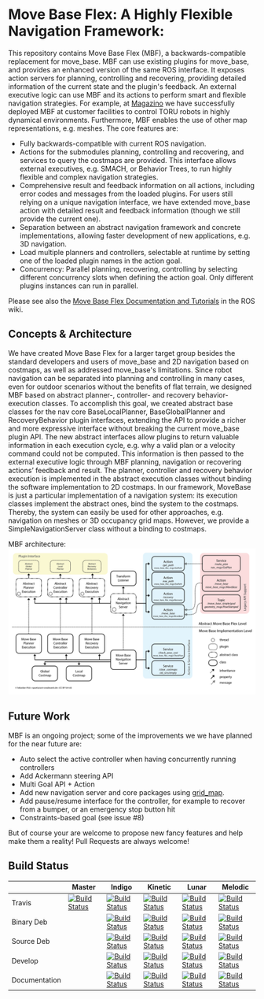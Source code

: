 # Move Base Flex: A Highly Flexible Navigation Framework:

This repository contains Move Base Flex (MBF), a backwards-compatible replacement for move_base. MBF can use existing plugins for move_base, and provides an enhanced version of the same ROS interface. It exposes action servers for planning, controlling and recovering, providing detailed information of the current state and the plugin's feedback. An external executive logic can use MBF and its actions to perform smart and flexible navigation strategies. For example, at [Magazino](https://www.magazino.eu/?lang=en) we have successfully deployed MBF at customer facilities to control TORU robots in highly dynamical environments. Furthermore, MBF enables the use of other map representations, e.g. meshes. The core features are:
 
* Fully backwards-compatible with current ROS navigation.
* Actions for the submodules planning, controlling and recovering, and services to query the costmaps are provided. This interface allows external executives, e.g. SMACH, or Behavior Trees, to run highly flexible and complex navigation strategies.
* Comprehensive result and feedback information on all actions, including error codes and messages from the loaded plugins. For users still relying on a unique navigation interface, we have extended move_base action with detailed result and feedback information (though we still provide the current one).
* Separation between an abstract navigation framework and concrete implementations, allowing faster development of new applications, e.g. 3D navigation.
* Load multiple planners and controllers, selectable at runtime by setting one of the loaded plugin names in the action goal. 
* Concurrency: Parallel planning, recovering, controlling by selecting different concurrency slots when defining the action goal. Only different plugins instances can run in parallel.

Please see also the [Move Base Flex Documentation and Tutorials](https://wiki.ros.org/move_base_flex) in the ROS wiki.

## Concepts & Architecture

We have created Move Base Flex for a larger target group besides the standard developers and users of move_base and 2D navigation based on costmaps, as well as addressed move_base's limitations. Since robot navigation can be separated into planning and controlling in many cases, even for outdoor scenarios without the benefits of flat terrain, we designed MBF based on abstract planner-, controller- and recovery behavior-execution classes. To accomplish this goal, we created abstract base classes for the nav core BaseLocalPlanner, BaseGlobalPlanner and RecoveryBehavior plugin interfaces, extending the API to provide a richer and more expressive interface without breaking the current move_base plugin API. The new abstract interfaces allow plugins to return valuable information in each execution cycle, e.g. why a valid plan or a velocity command could not be computed. This information is then passed to the external executive logic through MBF planning, navigation or recovering actions’ feedback and result. The planner, controller and recovery behavior execution is implemented in the abstract execution classes without binding the software implementation to 2D costmaps. In our framework, MoveBase is just a particular implementation of a navigation system: its execution classes implement the abstract ones, bind the system to the costmaps. Thereby, the system can easily be used for other approaches, e.g. navigation on meshes or 3D occupancy grid maps. However, we provide a SimpleNavigationServer class without a binding to costmaps.

MBF architecture:
![MBF architecture](doc/images/move_base_flex.png)

## Future Work
MBF is an ongoing project; some of the improvements we we have planned for the near future are:

* Auto select the active controller when having concurrently running controllers
* Add Ackermann steering API
* Multi Goal API + Action
* Add new navigation server and core packages using [grid_map](https://wiki.ros.org/grid_map).
* Add pause/resume interface for the controller, for example to recover from a bumper, or an emergency stop button hit
* Constraints-based goal (see issue #8)

But of course your are welcome to propose new fancy features and help make them a reality! Pull Requests are always welcome!

## Build Status

|        | Master | Indigo | Kinetic | Lunar | Melodic |
|--------|--------|--------|---------|-------|---------|
| Travis | [![Build Status](https://api.travis-ci.com/magazino/move_base_flex.svg?branch=master)](https://travis-ci.com/magazino/move_base_flex) | [![Build Status](https://api.travis-ci.com/magazino/move_base_flex.svg?branch=indigo)](https://travis-ci.com/magazino/move_base_flex) | [![Build Status](https://api.travis-ci.com/magazino/move_base_flex.svg?branch=kinetic)](https://travis-ci.com/magazino/move_base_flex) | [![Build Status](https://api.travis-ci.com/magazino/move_base_flex.svg?branch=lunar)](https://travis-ci.com/magazino/move_base_flex) | [![Build Status](https://api.travis-ci.com/magazino/move_base_flex.svg?branch=melodic)](https://travis-ci.com/magazino/move_base_flex) |
| Binary Deb | | [![Build Status](http://build.ros.org/buildStatus/icon?job=Ibin_uT64__move_base_flex__ubuntu_trusty_amd64__binary)](http://build.ros.org/job/Ibin_uT64__move_base_flex__ubuntu_trusty_amd64__binary/) | [![Build Status](http://build.ros.org/buildStatus/icon?job=Kbin_uX64__move_base_flex__ubuntu_xenial_amd64__binary)](http://build.ros.org/job/Kbin_uX64__move_base_flex__ubuntu_xenial_amd64__binary/) | [![Build Status](http://build.ros.org/buildStatus/icon?job=Lbin_uX64__move_base_flex__ubuntu_xenial_amd64__binary)](http://build.ros.org/job/Lbin_uX64__move_base_flex__ubuntu_xenial_amd64__binary/) | [![Build Status](http://build.ros.org/buildStatus/icon?job=Mbin_uB64__move_base_flex__ubuntu_bionic_amd64__binary)](http://build.ros.org/job/Mbin_uB64__move_base_flex__ubuntu_bionic_amd64__binary) |
| Source Deb | | [![Build Status](http://build.ros.org/buildStatus/icon?job=Isrc_uT__move_base_flex__ubuntu_trusty__source)](http://build.ros.org/job/Isrc_uT__move_base_flex__ubuntu_trusty__source/) | [![Build Status](http://build.ros.org/buildStatus/icon?job=Ksrc_uX__move_base_flex__ubuntu_xenial__source)](http://build.ros.org/job/Ksrc_uX__move_base_flex__ubuntu_xenial__source/) | [![Build Status](http://build.ros.org/buildStatus/icon?job=Lsrc_uX__move_base_flex__ubuntu_xenial__source)](http://build.ros.org/job/Lsrc_uX__move_base_flex__ubuntu_xenial__source/) | [![Build Status](http://build.ros.org/buildStatus/icon?job=Msrc_uB__move_base_flex__ubuntu_bionic__source)](http://build.ros.org/job/Msrc_uB__move_base_flex__ubuntu_bionic__source/) |
| Develop | | [![Build Status](http://build.ros.org/buildStatus/icon?job=Idev__move_base_flex__ubuntu_trusty_amd64)](http://build.ros.org/job/Idev__move_base_flex__ubuntu_trusty_amd64) | [![Build Status](http://build.ros.org/buildStatus/icon?job=Kdev__move_base_flex__ubuntu_xenial_amd64)](http://build.ros.org/job/Kdev__move_base_flex__ubuntu_xenial_amd64) | [![Build Status](http://build.ros.org/buildStatus/icon?job=Ldev__move_base_flex__ubuntu_xenial_amd64)](http://build.ros.org/job/Ldev__move_base_flex__ubuntu_xenial_amd64) | [![Build Status](http://build.ros.org/buildStatus/icon?job=Mdev__move_base_flex__ubuntu_bionic_amd64)](http://build.ros.org/job/Mdev__move_base_flex__ubuntu_bionic_amd64) |
| Documentation | | [![Build Status](http://build.ros.org/buildStatus/icon?job=Idoc__move_base_flex__ubuntu_trusty_amd64)](http://build.ros.org/job/Idoc__move_base_flex__ubuntu_trusty_amd64) | [![Build Status](http://build.ros.org/buildStatus/icon?job=Kdoc__move_base_flex__ubuntu_xenial_amd64)](http://build.ros.org/job/Kdoc__move_base_flex__ubuntu_xenial_amd64) | [![Build Status](http://build.ros.org/buildStatus/icon?job=Ldoc__move_base_flex__ubuntu_xenial_amd64)](http://build.ros.org/job/Ldoc__move_base_flex__ubuntu_xenial_amd64) | [![Build Status](http://build.ros.org/buildStatus/icon?job=Mdoc__move_base_flex__ubuntu_bionic_amd64)](http://build.ros.org/job/Mdoc__move_base_flex__ubuntu_bionic_amd64) |

